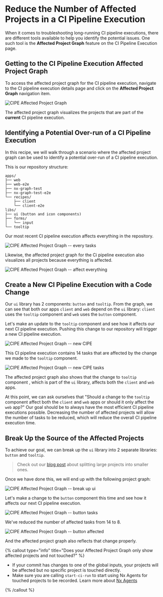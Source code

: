 # Reduce the Number of Affected Projects in a CI Pipeline Execution

When it comes to troubleshooting long-running CI pipeline executions, there are different tools available to help you identify the potential issues. One such tool is the **Affected Project Graph** feature on the CI Pipeline Execution page.

## Getting to the CI Pipeline Execution Affected Project Graph

To access the affected project graph for the CI pipeline execution, navigate to the CI pipeline execution details page and click on the **Affected Project Graph** navigation item.

![CIPE Affected Project Graph](/nx-cloud/recipes/cipe-affected-project-graph-nav-item.png)

The affected project graph visualizes the projects that are part of the **current** CI pipeline execution.

## Identifying a Potential Over-run of a CI Pipeline Execution

In this recipe, we will walk through a scenario where the affected project graph can be used to identify a potential over-run of a CI pipeline execution.

This is our repository structure:

```text
apps/
├── web
├── web-e2e
├── nx-graph-test
├── nx-graph-test-e2e
└── recipes/
    ├── client
    └── client-e2e
libs/
├── ui (button and icon components)
├── forms/
│   └── input
└── tooltip
```

Our most recent CI pipeline execution affects everything in the repository.

![CIPE Affected Project Graph -- every tasks](/nx-cloud/recipes/cipe-affected-project-graph-every-tasks.png)

Likewise, the affected project graph for the Ci pipeline execution also visualizes all projects because everything is affected.

![CIPE Affected Project Graph -- affect everything](/nx-cloud/recipes/cipe-affected-project-graph-every-projects.png)

## Create a New CI Pipeline Execution with a Code Change

Our `ui` library has 2 components: `button` and `tooltip`. From the graph, we can see that both our apps `client` and `web` depend on the `ui` library: `client` uses the `tooltip` component and `web` uses the `button` component.

Let's make an update to the `tooltip` component and see how it affects our next CI pipeline execution. Pushing this change to our repository will trigger a new CI pipeline execution.

![CIPE Affected Project Graph -- new CIPE](/nx-cloud/recipes/cipe-affected-project-graph-tooltip-tasks.png)

This CI pipeline execution contains 14 tasks that are affected by the change we made to the `tooltip` component.

![CIPE Affected Project Graph -- new CIPE tasks](/nx-cloud/recipes/cipe-affected-project-graph-tooltip-affected.png)

The affected project graph also shows that the change to `tooltip` component , which is part of the `ui` library, affects both the `client` and `web` apps.

At this point, we can ask ourselves that "Should a change to the `tooltip` component affect both the `client` and `web` apps or should it only affect the `web` app?" Our goal should be to always have the most efficient CI pipeline executions possible. Decreasing the number of affected projects will allow the number of tasks to be reduced, which will reduce the overall CI pipeline execution time.

## Break Up the Source of the Affected Projects

To achieve our goal, we can break up the `ui` library into 2 separate libraries: `button` and `tooltip`.

> Check out our [blog post](/blog/improve-architecture-and-ci-times-with-projects) about splitting large projects into smaller ones.

Once we have done this, we will end up with the following project graph:

![CIPE Affected Project Graph -- break up ui](/nx-cloud/recipes/cipe-affected-project-graph-break-up-ui.png)

Let's make a change to the `button` component this time and see how it affects our next CI pipeline execution.

![CIPE Affected Project Graph -- button tasks](/nx-cloud/recipes/cipe-affected-project-graph-button-tasks.png)

We've reduced the number of affected tasks from 14 to 8.

![CIPE Affected Project Graph -- button affected](/nx-cloud/recipes/cipe-affected-project-graph-button-affected.png)

And the affected project graph also reflects that change properly.

{% callout type="info" title="Does your Affected Project Graph only show affected projects and not touched?" %}

- If your commit has changes to one of the global inputs, your projects will be affected but no specific project is touched directly.
- Make sure you are calling `start-ci-run` to start using Nx Agents for touched projects to be recorded. Learn more about [Nx Agents](/ci/features/distribute-task-execution)

{% /callout %}

